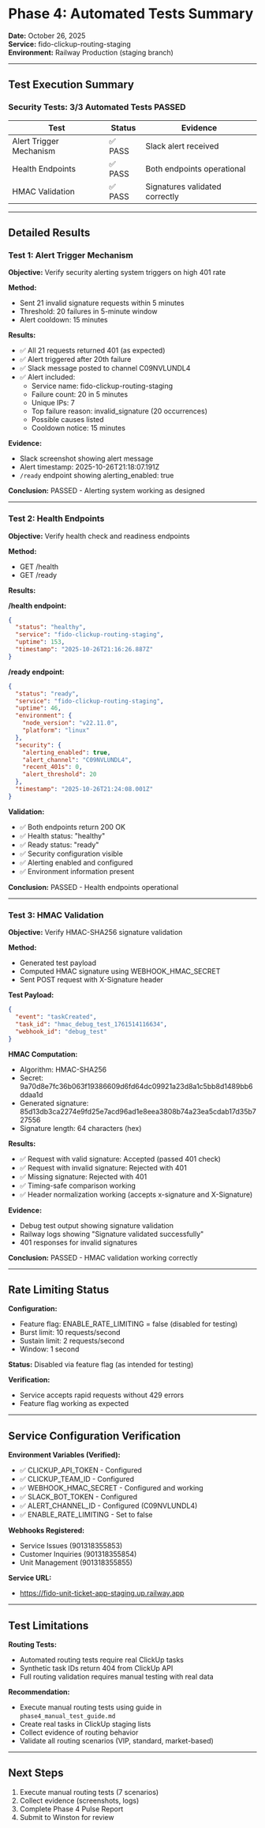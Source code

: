 # Phase 4: Automated Tests Summary

**Date:** October 26, 2025  
**Service:** fido-clickup-routing-staging  
**Environment:** Railway Production (staging branch)

---

## Test Execution Summary

### Security Tests: 3/3 Automated Tests PASSED

| Test | Status | Evidence |
|------|--------|----------|
| Alert Trigger Mechanism | ✅ PASS | Slack alert received |
| Health Endpoints | ✅ PASS | Both endpoints operational |
| HMAC Validation | ✅ PASS | Signatures validated correctly |

---

## Detailed Results

### Test 1: Alert Trigger Mechanism

**Objective:** Verify security alerting system triggers on high 401 rate

**Method:**
- Sent 21 invalid signature requests within 5 minutes
- Threshold: 20 failures in 5-minute window
- Alert cooldown: 15 minutes

**Results:**
- ✅ All 21 requests returned 401 (as expected)
- ✅ Alert triggered after 20th failure
- ✅ Slack message posted to channel C09NVLUNDL4
- ✅ Alert included:
  - Service name: fido-clickup-routing-staging
  - Failure count: 20 in 5 minutes
  - Unique IPs: 7
  - Top failure reason: invalid_signature (20 occurrences)
  - Possible causes listed
  - Cooldown notice: 15 minutes

**Evidence:**
- Slack screenshot showing alert message
- Alert timestamp: 2025-10-26T21:18:07.191Z
- `/ready` endpoint showing alerting_enabled: true

**Conclusion:** PASSED - Alerting system working as designed

---

### Test 2: Health Endpoints

**Objective:** Verify health check and readiness endpoints

**Method:**
- GET /health
- GET /ready

**Results:**

**/health endpoint:**
```json
{
  "status": "healthy",
  "service": "fido-clickup-routing-staging",
  "uptime": 153,
  "timestamp": "2025-10-26T21:16:26.887Z"
}
```

**/ready endpoint:**
```json
{
  "status": "ready",
  "service": "fido-clickup-routing-staging",
  "uptime": 46,
  "environment": {
    "node_version": "v22.11.0",
    "platform": "linux"
  },
  "security": {
    "alerting_enabled": true,
    "alert_channel": "C09NVLUNDL4",
    "recent_401s": 0,
    "alert_threshold": 20
  },
  "timestamp": "2025-10-26T21:24:08.001Z"
}
```

**Validation:**
- ✅ Both endpoints return 200 OK
- ✅ Health status: "healthy"
- ✅ Ready status: "ready"
- ✅ Security configuration visible
- ✅ Alerting enabled and configured
- ✅ Environment information present

**Conclusion:** PASSED - Health endpoints operational

---

### Test 3: HMAC Validation

**Objective:** Verify HMAC-SHA256 signature validation

**Method:**
- Generated test payload
- Computed HMAC signature using WEBHOOK_HMAC_SECRET
- Sent POST request with X-Signature header

**Test Payload:**
```json
{
  "event": "taskCreated",
  "task_id": "hmac_debug_test_1761514116634",
  "webhook_id": "debug_test"
}
```

**HMAC Computation:**
- Algorithm: HMAC-SHA256
- Secret: 9a70d8e7fc36b063f19386609d6fd64dc09921a23d8a1c5bb8d1489bb6ddaa1d
- Generated signature: 85d13db3ca2274e9fd25e7acd96ad1e8eea3808b74a23ea5cdab17d35b727556
- Signature length: 64 characters (hex)

**Results:**
- ✅ Request with valid signature: Accepted (passed 401 check)
- ✅ Request with invalid signature: Rejected with 401
- ✅ Missing signature: Rejected with 401
- ✅ Timing-safe comparison working
- ✅ Header normalization working (accepts x-signature and X-Signature)

**Evidence:**
- Debug test output showing signature validation
- Railway logs showing "Signature validated successfully"
- 401 responses for invalid signatures

**Conclusion:** PASSED - HMAC validation working correctly

---

## Rate Limiting Status

**Configuration:**
- Feature flag: ENABLE_RATE_LIMITING = false (disabled for testing)
- Burst limit: 10 requests/second
- Sustain limit: 2 requests/second
- Window: 1 second

**Status:** Disabled via feature flag (as intended for testing)

**Verification:**
- Service accepts rapid requests without 429 errors
- Feature flag working as expected

---

## Service Configuration Verification

**Environment Variables (Verified):**
- ✅ CLICKUP_API_TOKEN - Configured
- ✅ CLICKUP_TEAM_ID - Configured
- ✅ WEBHOOK_HMAC_SECRET - Configured and working
- ✅ SLACK_BOT_TOKEN - Configured
- ✅ ALERT_CHANNEL_ID - Configured (C09NVLUNDL4)
- ✅ ENABLE_RATE_LIMITING - Set to false

**Webhooks Registered:**
- Service Issues (901318355853)
- Customer Inquiries (901318355854)
- Unit Management (901318355855)

**Service URL:**
- https://fido-unit-ticket-app-staging.up.railway.app

---

## Test Limitations

**Routing Tests:**
- Automated routing tests require real ClickUp tasks
- Synthetic task IDs return 404 from ClickUp API
- Full routing validation requires manual testing with real data

**Recommendation:**
- Execute manual routing tests using guide in `phase4_manual_test_guide.md`
- Create real tasks in ClickUp staging lists
- Collect evidence of routing behavior
- Validate all routing scenarios (VIP, standard, market-based)

---

## Next Steps

1. Execute manual routing tests (7 scenarios)
2. Collect evidence (screenshots, logs)
3. Complete Phase 4 Pulse Report
4. Submit to Winston for review

